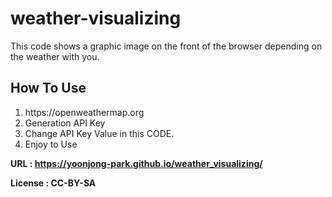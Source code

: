 # weather-visualizing

This code shows a graphic image on the front of the browser depending on the weather with you.

## How To Use

<ol>
  <li>https://openweathermap.org</li>
  <li>Generation API Key</li>
  <li>Change API Key Value in this CODE.</li>
  <li>Enjoy to Use</li>
</ol>

<strong>URL : https://yoonjong-park.github.io/weather_visualizing/ </strong>

<strong>License : CC-BY-SA</strong>
